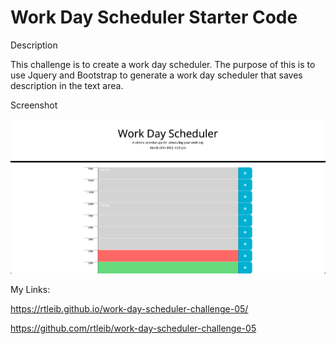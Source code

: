 # Work Day Scheduler Starter Code

Description

This challenge is to create a work day scheduler. 
The purpose of this is to use Jquery and Bootstrap to generate a work day scheduler that saves description in the text area.


Screenshot

![screen-shot](assets/images/Screen-Shot.png)

My Links:

https://rtleib.github.io/work-day-scheduler-challenge-05/

https://github.com/rtleib/work-day-scheduler-challenge-05